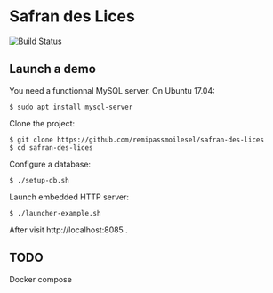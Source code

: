 # Safran des Lices

[![Build Status](https://travis-ci.org/remipassmoilesel/safran-des-lices.svg?branch=master)](https://travis-ci.org/remipassmoilesel/safran-des-lices)

## Launch a demo

You need a functionnal MySQL server. On Ubuntu 17.04:

    $ sudo apt install mysql-server
    
Clone the project:

    $ git clone https://github.com/remipassmoilesel/safran-des-lices
    $ cd safran-des-lices
    
Configure a database:

    $ ./setup-db.sh
    
Launch embedded HTTP server:
    
	$ ./launcher-example.sh

After visit http://localhost:8085 .

## TODO

Docker compose
